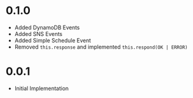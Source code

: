 # 0.1.0

- Added DynamoDB Events
- Added SNS Events
- Added Simple Schedule Event
- Removed `this.response` and implemented `this.respond(OK | ERROR)`

# 0.0.1

- Initial Implementation
